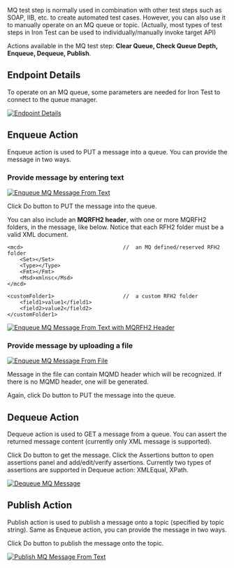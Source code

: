 MQ test step is normally used in combination with other test steps such as SOAP, IIB, etc. to create automated test cases. However, you can also use it to manually operate on an MQ queue or topic. (Actually, most types of test steps in Iron Test can be used to individually/manually invoke target API)

Actions available in the MQ test step: **Clear Queue, Check Queue Depth, Enqueue, Dequeue, Publish**.

## Endpoint Details
To operate on an MQ queue, some parameters are needed for Iron Test to connect to the queue manager.

[![Endpoint Details](https://github.com/zheng-wang/irontest/blob/master/screenshots/mq/endpoint-details.png)](https://github.com/zheng-wang/irontest/blob/master/screenshots/mq/endpoint-details.png)

## Enqueue Action
Enqueue action is used to PUT a message into a queue. You can provide the message in two ways.

### Provide message by entering text
[![Enqueue MQ Message From Text](https://github.com/zheng-wang/irontest/blob/master/screenshots/mq/enqueue-message-from-text.png)](https://github.com/zheng-wang/irontest/blob/master/screenshots/mq/enqueue-message-from-text.png)

Click Do button to PUT the message into the queue.

You can also include an **MQRFH2 header**, with one or more MQRFH2 folders, in the message, like below. Notice that each RFH2 folder must be a valid XML document.

    <mcd>                                //  an MQ defined/reserved RFH2 folder
        <Set></Set>
        <Type></Type>
        <Fmt></Fmt>
        <Msd>xmlnsc</Msd>
    </mcd>   

    <customFolder1>                      //  a custom RFH2 folder
        <field1>value1</field1>
        <field2>value2</field2>
    </customFolder1>

[![Enqueue MQ Message From Text with MQRFH2 Header](https://github.com/zheng-wang/irontest/blob/master/screenshots/mq/enqueue-message-from-text-with-rfh2-header.png)](https://github.com/zheng-wang/irontest/blob/master/screenshots/mq/enqueue-message-from-text-with-rfh2-header.png)

### Provide message by uploading a file

[![Enqueue MQ Message From File](https://github.com/zheng-wang/irontest/blob/master/screenshots/mq/enqueue-message-from-file.png)](https://github.com/zheng-wang/irontest/blob/master/screenshots/mq/enqueue-message-from-file.png)

Message in the file can contain MQMD header which will be recognized. If there is no MQMD header, one will be generated.

Again, click Do button to PUT the message into the queue.

## Dequeue Action
Dequeue action is used to GET a message from a queue. You can assert the returned message content (currently only XML message is supported).

Click Do button to get the message. Click the Assertions button to open assertions panel and add/edit/verify assertions. Currently two types of assertions are supported in Dequeue action: XMLEqual, XPath.
  
[![Dequeue MQ Message](https://github.com/zheng-wang/irontest/blob/master/screenshots/mq/dequeue-message.png)](https://github.com/zheng-wang/irontest/blob/master/screenshots/mq/dequeue-message.png)

## Publish Action
Publish action is used to publish a message onto a topic (specified by topic string). Same as Enqueue action, you can provide the message in two ways.

Click Do button to publish the message onto the topic.
  
[![Publish MQ Message From Text](https://github.com/zheng-wang/irontest/blob/master/screenshots/mq/publish-message-from-text.png)](https://github.com/zheng-wang/irontest/blob/master/screenshots/mq/publish-message-from-text.png)